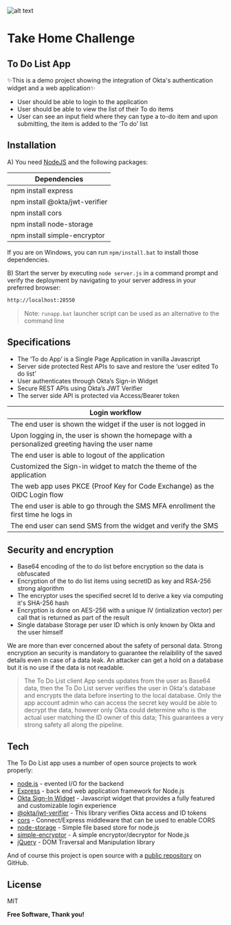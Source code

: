 ![alt text](https://is3-ssl.mzstatic.com/image/thumb/Purple115/v4/c3/87/9e/c3879ebe-7b27-c1af-021e-e234a326c4e5/AppIcon-1x_U007emarketing-0-6-0-85-220.png/1200x630wa.png "Okta Logo")

# Take Home Challenge
## To Do List App

✨This is a demo project  showing  the integration  of Okta's authentication widget and a web application✨
- User should be able to login to the application
- User should be able to view the list of their To do items
- User can see an input field where they can type a to-do item and upon submitting, the item is added to the ‘To do’ list

## Installation

A) You need [NodeJS](https://nodejs.org/en/) and the following packages:

Dependencies | 
--- |
|npm install express|
|npm install @okta/jwt-verifier|
|npm install cors|
|npm install node-storage|
|npm install simple-encryptor|

If you are on Windows, you can run `npm/install.bat` to install those dependencies.


B) Start the server by executing `node server.js` in a command prompt and verify the deployment by navigating to your server address in your preferred browser:

```sh
http://localhost:28550
```
> Note: `runapp.bat` launcher script can be used as an alternative to the command line 

## Specifications

- The ‘To do App’ is a Single Page Application in vanilla Javascript
- Server side protected Rest APIs to save and restore the ‘user edited To do list’
- User authenticates through Okta’s Sign-in Widget
- Secure REST APIs using Okta’s JWT Verifier
- The server side API is protected via Access/Bearer token

Login workflow|
--- |
The end user is shown the widget if the user is not logged in|
Upon logging in, the user is shown the homepage with a personalized greeting having the user name|
The end user is able to logout of the application|
Customized the Sign-in widget to match the theme of the application|
The web app uses PKCE (Proof Key for Code Exchange) as the OIDC Login flow|
The end user is able to go through the SMS MFA enrollment the first time he logs in|
The end user can send SMS from the widget and verify the SMS|

## Security and encryption

- Base64 encoding of the to do list before encryption so the data is obfuscated
- Encryption of the to do list items using secretID as key and RSA-256 strong algorithm
- The encryptor uses the specified secret Id to derive a key via computing it's SHA-256 hash
- Encryption is done on AES-256 with a unique IV (intialization vector) per call that is returned as part of the result
- Single database Storage per user ID which is only known by Okta and the user himself

We are more than ever concerned about the safety of personal data. Strong encryption an security is mandatory to guarantee the relaibility of the saved details even in case of a data leak. An attacker can get a hold on a database but it is no use if the data is not readable.

> The To Do List client App sends updates from the user as Base64 data, then the To Do List server verifies the user in Okta's database and encrypts the data before inserting to the local database. Only the app account admin who can access the secret key would be able to decrypt the data, however only Okta could determine who is the actual user matching the ID owner of this data; This guarantees a very strong safety all along the pipeline.

## Tech

The To Do List app uses a number of open source projects to work properly:
- [node.js](https://nodejs.org/en/) - evented I/O for the backend
- [Express](https://expressjs.com/) - back end web application framework for Node.js
- [Okta Sign-In Widget](https://github.com/okta/okta-signin-widget) - Javascript widget that provides a fully featured and customizable login experience 
- [@okta/jwt-verifier](https://github.com/okta/okta-oidc-js/tree/master/packages/jwt-verifier) - This library verifies Okta access and ID tokens
- [cors](https://github.com/expressjs/cors) -  Connect/Express middleware that can be used to enable CORS
- [node-storage](https://github.com/amativos/node-storage) - Simple file based store for node.js
- [simple-encryptor](https://github.com/sehrope/node-simple-encryptor) - A simple encryptor/decryptor for Node.js
- [jQuery](https://jquery.com/) - DOM Traversal and Manipulation library

And of course this project is open source with a [public repository][git-repo-url] on GitHub.

## License
MIT

**Free Software, Thank you!**

[git-repo-url]: <https://github.com/reg31/ToDoServer.git>
